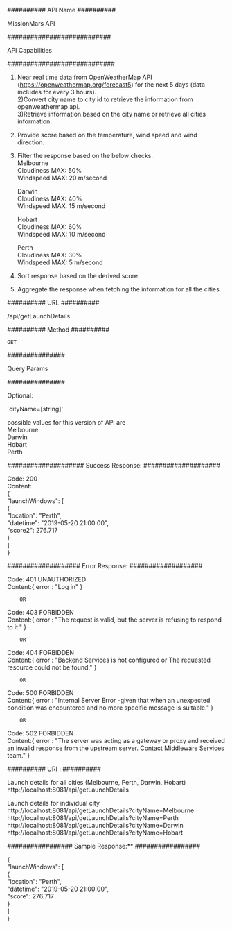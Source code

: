 ##########
 API Name
##########

MissionMars API

###########################

API Capabilities 

############################

1) Near real time data from OpenWeatherMap API (https://openweathermap.org/forecast5) for the next 5 days (data includes for every 3 hours). </br>
2)Convert city name to city id to retrieve the information from openweathermap api. </br>
3)Retrieve information based on the city name or retrieve all cities information.</br>
4) Provide score based on the temperature, wind speed and wind direction. </br>
5) Filter the response based on the below checks. </br>
	Melbourne </br>
        Cloudiness MAX: 50% </br>
        Windspeed MAX: 20 m/second </br>
	
	Darwin </br>
	Cloudiness MAX: 40% </br>
	Windspeed MAX: 15 m/second </br>
	
	Hobart </br>
	Cloudiness MAX: 60% </br>
	Windspeed MAX: 10 m/second </br>
	
	Perth </br>
	Cloudiness MAX: 30% </br>
	Windspeed MAX: 5 m/second </br>
6) Sort response based on the derived score. </br>
7) Aggregate the response when fetching the information for all the cities. </br>

##########
 URL
##########

/api/getLaunchDetails

##########
 Method
##########

`GET`

###############  

Query Params

###############

Optional:

`cityName=[string]' 

possible values for this version of API are  </br>
		Melbourne  </br>
		Darwin  </br>
		Hobart  </br>
		Perth  </br>
		
		
####################
Success Response:
####################
  
Code: 200  </br>
Content:  </br>
	{  </br>
    "launchWindows": [  </br>
        {  </br>
            "location": "Perth", </br>
            "datetime": "2019-05-20 21:00:00", </br>
            "score2": 276.717  </br>
		}  </br>
	]  </br>
	}  </br>
	

################### 
Error Response:
###################
  
Code: 401 UNAUTHORIZED  </br>
Content:{ error : "Log in" }  </br>

        OR

Code: 403 FORBIDDEN  </br>
Content:{ error : "The request is valid, but the server is refusing to respond to it." }  </br>
  
        OR
  
Code: 404 FORBIDDEN  </br>
Content:{ error : "Backend Services is not configured or The requested resource could not be found." }  </br>
  
        OR

Code: 500 FORBIDDEN  </br>
Content:{ error : "Internal Server Error -given that when an unexpected condition was encountered and no more specific message is suitable." }  </br>

        OR

Code: 502 FORBIDDEN  </br>
Content:{ error : "The server was acting as a gateway or proxy and received an invalid response from the upstream server. Contact Middleware Services team." }  </br>

##########
URI :
##########

Launch details for all cities (Melbourne, Perth, Darwin, Hobart)  </br>
http://localhost:8081/api/getLaunchDetails  </br>

Launch details for individual city  </br>
http://localhost:8081/api/getLaunchDetails?cityName=Melbourne </br>
http://localhost:8081/api/getLaunchDetails?cityName=Perth  </br>
http://localhost:8081/api/getLaunchDetails?cityName=Darwin  </br>
http://localhost:8081/api/getLaunchDetails?cityName=Hobart  </br>

#################
Sample Response:**
#################

{  </br>
    "launchWindows": [  </br>
        { </br>
            "location": "Perth", </br>
            "datetime": "2019-05-20 21:00:00", </br>
            "score": 276.717  </br>
        }  </br>
    ]  </br>
}  </br>
